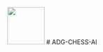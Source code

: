 <img src="https://raw.githubusercontent.com/ADGVLOGS/ADG-ML-AI-Website/main/static/chessicon.svg" height="85px">  # ADG-CHESS-AI 

